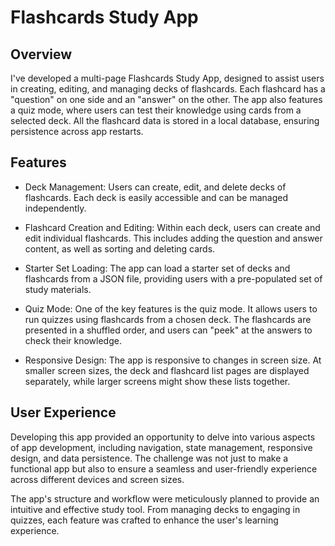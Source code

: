 # Flashcards Study App

## Overview

I've developed a multi-page Flashcards Study App, designed to assist users in creating, editing, and managing decks of flashcards. Each flashcard has a "question" on one side and an "answer" on the other. The app also features a quiz mode, where users can test their knowledge using cards from a selected deck. All the flashcard data is stored in a local database, ensuring persistence across app restarts.

## Features

* Deck Management: Users can create, edit, and delete decks of flashcards. Each deck is easily accessible and can be managed independently.

* Flashcard Creation and Editing: Within each deck, users can create and edit individual flashcards. This includes adding the question and answer content, as well as sorting and deleting cards.

* Starter Set Loading: The app can load a starter set of decks and flashcards from a JSON file, providing users with a pre-populated set of study materials.

* Quiz Mode: One of the key features is the quiz mode. It allows users to run quizzes using flashcards from a chosen deck. The flashcards are presented in a shuffled order, and users can "peek" at the answers to check their knowledge.

* Responsive Design: The app is responsive to changes in screen size. At smaller screen sizes, the deck and flashcard list pages are displayed separately, while larger screens might show these lists together.

## User Experience
Developing this app provided an opportunity to delve into various aspects of app development, including navigation, state management, responsive design, and data persistence. The challenge was not just to make a functional app but also to ensure a seamless and user-friendly experience across different devices and screen sizes.

The app's structure and workflow were meticulously planned to provide an intuitive and effective study tool. From managing decks to engaging in quizzes, each feature was crafted to enhance the user's learning experience.
